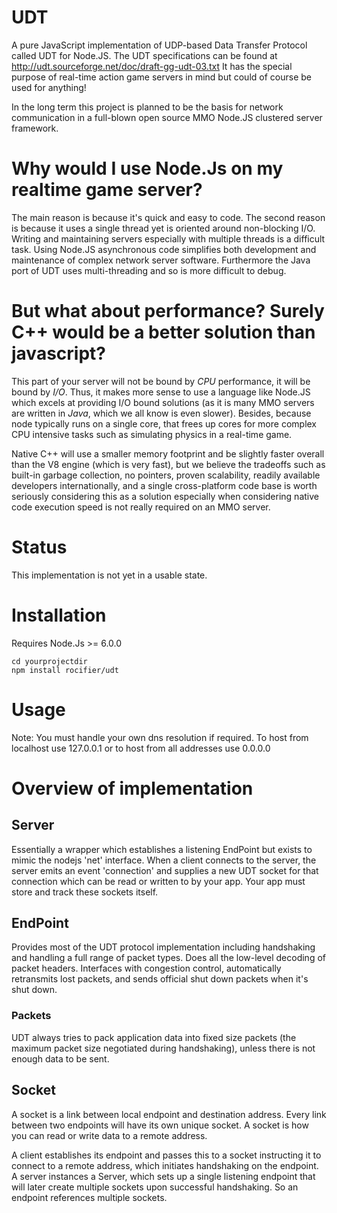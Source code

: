 # UDT

A pure JavaScript implementation of UDP-based Data Transfer Protocol called UDT for Node.JS.
The UDT specifications can be found at http://udt.sourceforge.net/doc/draft-gg-udt-03.txt
It has the special purpose of real-time action game servers in mind but could of course be used for anything!

In the long term this project is planned to be the basis for network communication in a full-blown open source MMO Node.JS clustered server framework.

# Why would I use Node.Js on my realtime game server?

The main reason is because it's quick and easy to code. The second reason is because it uses a single thread yet is oriented around non-blocking I/O. Writing and maintaining servers especially with multiple threads is a difficult task. Using Node.JS asynchronous code simplifies both development and maintenance of complex network server software. Furthermore the Java port of UDT uses multi-threading and so is more difficult to debug.

# But what about performance? Surely C++ would be a better solution than javascript?

This part of your server will not be bound by *CPU* performance, it will be bound by *I/O*. Thus, it makes more sense to use a language like Node.JS which excels at providing I/O bound solutions (as it is many MMO servers are written in *Java*, which we all know is even slower). Besides, because node typically runs on a single core, that frees up cores for more complex CPU intensive tasks such as simulating physics in a real-time game.

Native C++ will use a smaller memory footprint and be slightly faster overall than the V8 engine (which is very fast), but we believe the tradeoffs such as built-in garbage collection, no pointers, proven scalability, readily available developers internationally, and a single cross-platform code base is worth seriously considering this as a solution especially when considering native code execution speed is not really required on an MMO server.

# Status

This implementation is not yet in a usable state.

# Installation

Requires Node.Js >= 6.0.0

    cd yourprojectdir
    npm install rocifier/udt

# Usage

Note: You must handle your own dns resolution if required. To host from localhost use 127.0.0.1 or to host from all addresses use 0.0.0.0

# Overview of implementation

## Server

Essentially a wrapper which establishes a listening EndPoint but exists to mimic the nodejs 'net' interface.
When a client connects to the server, the server emits an event 'connection' and supplies a new UDT socket
for that connection which can be read or written to by your app. Your app must store and track these sockets itself.

## EndPoint

Provides most of the UDT protocol implementation including handshaking and handling a full range of packet types.
Does all the low-level decoding of packet headers. Interfaces with congestion control, automatically retransmits lost
packets, and sends official shut down packets when it's shut down.

### Packets

UDT always tries to pack application data into fixed size packets (the maximum packet size negotiated during handshaking), unless there is not enough data to be sent.

## Socket

A socket is a link between local endpoint and destination address. Every link between two endpoints will have its own unique socket. A socket is how you can read or write data to a remote address.

A client establishes its endpoint and passes this to a socket instructing it to connect to a remote address, which initiates handshaking on the endpoint.
A server instances a Server, which sets up a single listening endpoint that will later create multiple sockets upon successful handshaking. So an endpoint references multiple sockets.
